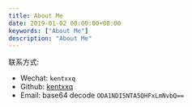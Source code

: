 ```yaml
---
title: About Me
date: 2019-01-02 00:00:00+08:00
keywords: ["About Me"]
description: "About Me"
---
```


联系方式:

- Wechat: `kentxxq`
- Github: [kentxxq](https://github.com/kentxxq)
- Email: base64 decode `ODA1NDI5NTA5QHFxLmNvbQ==`
